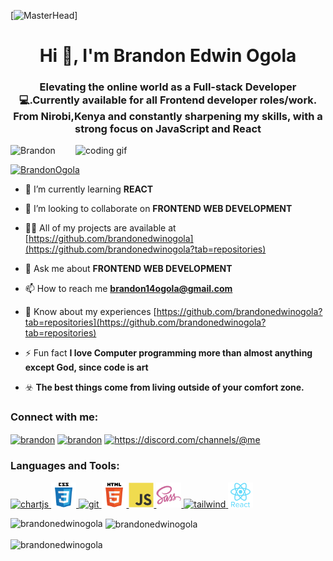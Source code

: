 [![MasterHead](https://digitaledgetech.in/images/Banner_03.gif)]

<h1 align="center">Hi 👋, I'm Brandon Edwin Ogola</h1>
<h3 align="center">Elevating the online world as a Full-stack Developer 💻.Currently available for all Frontend developer roles/work. From Nirobi,Kenya and constantly sharpening my skills, with a strong focus on JavaScript and React</h3>
<img align="right" alt="coding gif" width= "400" src="https://media0.giphy.com/media/qgQUggAC3Pfv687qPC/giphy.gif">

<p align="left"> <img src="https://komarev.com/ghpvc/?username=brandonedwinogola&label=Profile%20views&color=0e75b6&style=flat" alt="Brandon" /> </p>

<p align="left"> <a href="https://twitter.com/BrandonOgola" target="blank"><img src="https://img.shields.io/twitter/follow/BrandonOgola?logo=twitter&style=for-the-badge" alt="BrandonOgola" /></a> </p>

- 🌱 I’m currently learning **REACT**

- 👯 I’m looking to collaborate on **FRONTEND WEB DEVELOPMENT**

- 👨‍💻 All of my projects are available at [https://github.com/brandonedwinogola](https://github.com/brandonedwinogola?tab=repositories)

- 💬 Ask me about **FRONTEND WEB DEVELOPMENT**

- 📫 How to reach me **brandon14ogola@gmail.com**

- 📄 Know about my experiences [https://github.com/brandonedwinogola?tab=repositories](https://github.com/brandonedwinogola?tab=repositories)

- ⚡ Fun fact **I love Computer programming more than almost anything except God, since code is art**

- ☣️ **The best things come from living outside of your comfort zone.**

<h3 align="left">Connect with me:</h3>
<p align="left">
<a href="https://codepen.io/brandonedwinogola" target="blank"><img align="center" src="https://raw.githubusercontent.com/rahuldkjain/github-profile-readme-generator/master/src/images/icons/Social/codepen.svg" alt="brandon" height="30" width="40" /></a>
<a href="https://twitter.com/BrandonOgola" target="blank"><img align="center" src="https://raw.githubusercontent.com/rahuldkjain/github-profile-readme-generator/master/src/images/icons/Social/twitter.svg" alt="brandon" height="30" width="40" /></a>
<a href="https://discord.com/channels/@me" target="blank"><img align="center" src="https://raw.githubusercontent.com/rahuldkjain/github-profile-readme-generator/master/src/images/icons/Social/discord.svg" alt="https://discord.com/channels/@me" height="30" width="40" /></a>
</p>

<h3 align="left">Languages and Tools:</h3>
<p align="left"> <a href="https://www.chartjs.org" target="_blank" rel="noreferrer"> <img src="https://www.chartjs.org/media/logo-title.svg" alt="chartjs" width="40" height="40"/> </a>        <a href="https://www.w3schools.com/css/" target="_blank" rel="noreferrer"> <img src="https://raw.githubusercontent.com/devicons/devicon/master/icons/css3/css3-original-wordmark.svg" alt="css3" width="40" height="40"/> </a> <a href="https://git-scm.com/" target="_blank" rel="noreferrer"> <img src="https://www.vectorlogo.zone/logos/git-scm/git-scm-icon.svg" alt="git" width="40" height="40"/> </a> <a href="https://www.w3.org/html/" target="_blank" rel="noreferrer"> <img src="https://raw.githubusercontent.com/devicons/devicon/master/icons/html5/html5-original-wordmark.svg" alt="html5" width="40" height="40"/> </a> <a href="https://developer.mozilla.org/en-US/docs/Web/JavaScript" target="_blank" rel="noreferrer"> <img src="https://raw.githubusercontent.com/devicons/devicon/master/icons/javascript/javascript-original.svg" alt="javascript" width="40" height="40"/> </a> <a href="https://sass-lang.com" target="_blank" rel="noreferrer"> <img src="https://raw.githubusercontent.com/devicons/devicon/master/icons/sass/sass-original.svg" alt="sass" width="40" height="40"/> </a> <a href="https://tailwindcss.com/" target="_blank" rel="noreferrer"> <img src="https://www.vectorlogo.zone/logos/tailwindcss/tailwindcss-icon.svg" alt="tailwind" width="40" height="40"/> </a> <a href="https://reactjs.org/" target="_blank" rel="noreferrer"> <img src="https://raw.githubusercontent.com/devicons/devicon/master/icons/react/react-original-wordmark.svg" alt="react" width="40" height="40"/> </a> </p>

<p><img align="left" src="https://github-readme-stats.vercel.app/api/top-langs?username=brandonedwinogola&show_icons=true&locale=en&layout=compact" alt="brandonedwinogola" /></p>

<p>&nbsp;<img align="center" src="https://github-readme-stats.vercel.app/api?username=brandonedwinogola&show_icons=true&locale=en" alt="brandonedwinogola" /></p>

<p><img align="center" src="https://github-readme-streak-stats.herokuapp.com/?user=brandonedwinogola&" alt="brandonedwinogola" /></p>
<!---
brandonedwinogola/brandonedwinogola is a ✨ special ✨ repository because its `README.md` (this file) appears on your GitHub profile.
You can click the Preview link to take a look at your changes.
--->


